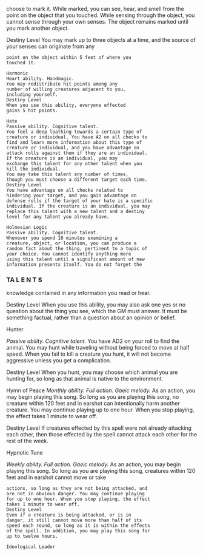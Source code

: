 choose to mark it. While marked, you can see, hear,
and smell from the point on the object that you
touched. While sensing through the object, you
cannot sense through your own senses. The object
remains marked until you mark another object.

Destiny Level
You may mark up to three objects at a time, and
the source of your senses can originate from any

```
point on the object within 5 feet of where you
touched it.
```

```
Harmonic
Heart ability. Handmagic.
You may redistribute hit points among any
number of willing creatures adjacent to you,
including yourself.
Destiny Level
When you use this ability, everyone effected
gains 5 hit points.
```

```
Hate
Passive ability. Cognitive talent.
You feel a deep loathing towards a certain type of
creature or individual. You have A2 on all checks to
find and learn more information about this type of
creature or individual, and you have advantage on
attack rolls against them if they are an individual.
If the creature is an individual, you may
exchange this talent for any other talent when you
kill the individual.
You may take this talent any number of times,
though you must choose a different target each time.
Destiny Level
You have advantage on all checks related to
hindering your target, and you gain advantage on
defense rolls if the target of your hate is a specific
individual. If the creature is an individual, you may
replace this talent with a new talent and a destiny
level for any talent you already have.
```

```
Holmesian Logic
Passive ability. Cognitive talent.
Whenever you spend 10 minutes examining a
creature, object, or location, you can produce a
random fact about the thing, pertinent to a topic of
your choice. You cannot identify anything more
using this talent until a significant amount of new
information presents itself. You do not forget the
```

### TA L E N T S

knowledge contained in any information you read or
hear.

Destiny Level
When you use this ability, you may also ask one
yes or no question about the thing you see, which the
GM must answer. It must be something factual,
rather than a question about an opinion or belief.

Hunter

_Passive ability. Cognitive talent._
You have AD2 on your roll to find the animal.
You may hunt while traveling without being forced
to move at half speed. When you fail to kill a
creature you hunt, it will not become aggressive
unless you get a complication.

Destiny Level
When you hunt, you may choose which animal
you are hunting for, so long as that animal is native
to the environment.

Hymn of Peace
_Monthly ability. Full action. Gaeic melody._
As an action, you may begin playing this song.
So long as you are playing this song, no creature
within 120 feet and in earshot can intentionally harm
another creature. You may continue playing up to
one hour. When you stop playing, the effect takes 1
minute to wear off.

Destiny Level
If creatures effected by this spell were not
already attacking each other, then those effected by
the spell cannot attack each other for the rest of the
week.

Hypnotic Tune

_Weekly ability. Full action. Gaeic melody._
As an action, you may begin playing this song.
So long as you are playing this song, creatures
within 120 feet and in earshot cannot move or take

```
actions, so long as they are not being attacked, and
are not in obvious danger. You may continue playing
for up to one hour. When you stop playing, the effect
takes 1 minute to wear off.
Destiny Level
Even if a creature is being attacked, or is in
danger, it still cannot move more than half of its
speed each round, so long as it is within the effects
of the spell. In addition, you may play this song for
up to twelve hours.
```

```
Ideological Leader